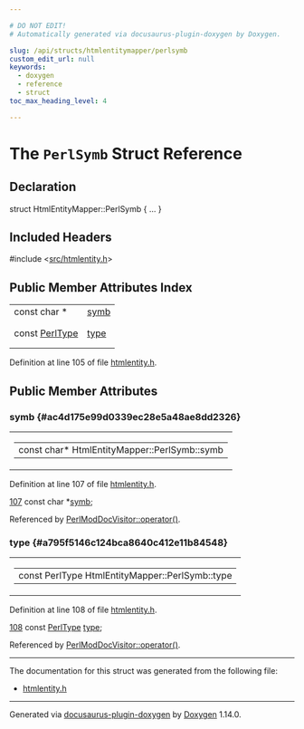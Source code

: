 ```yaml
---

# DO NOT EDIT!
# Automatically generated via docusaurus-plugin-doxygen by Doxygen.

slug: /api/structs/htmlentitymapper/perlsymb
custom_edit_url: null
keywords:
  - doxygen
  - reference
  - struct
toc_max_heading_level: 4

---
```


<div class="doxyPage">

# The `PerlSymb` Struct Reference



## Declaration

<div class="doxyDeclaration">
struct HtmlEntityMapper::PerlSymb { ... }
</div>

## Included Headers

<div class="doxyIncludesList">#include &lt;<a href="/web-doxygen/docs/api/files/src/htmlentity-h">src/htmlentity.h</a>&gt;
</div>

## Public Member Attributes Index

<table class="doxyMembersIndex">

<tr class="doxyMemberIndexItem">
<td class="doxyMemberIndexItemType" align="left" valign="top">const char *</td>
<td class="doxyMemberIndexItemName" align="left" valign="top"><a href="#ac4d175e99d0339ec28e5a48ae8dd2326">symb</a></td>
</tr>
<tr class="doxyMemberIndexDescription">
<td class="doxyMemberIndexDescriptionLeft"></td>
<td class="doxyMemberIndexDescriptionRight">
</td>
</tr>
<tr class="doxyMemberIndexSeparator">
<td class="doxyMemberIndexSeparator" colspan="2"></td>
</tr>

<tr class="doxyMemberIndexItem">
<td class="doxyMemberIndexItemType" align="left" valign="top">const <a href="/web-doxygen/docs/api/classes/htmlentitymapper/#a4911b3c9af98290f7ee0696fc2c8a6a3">PerlType</a></td>
<td class="doxyMemberIndexItemName" align="left" valign="top"><a href="#a795f5146c124bca8640c412e11b84548">type</a></td>
</tr>
<tr class="doxyMemberIndexDescription">
<td class="doxyMemberIndexDescriptionLeft"></td>
<td class="doxyMemberIndexDescriptionRight">
</td>
</tr>
<tr class="doxyMemberIndexSeparator">
<td class="doxyMemberIndexSeparator" colspan="2"></td>
</tr>

</table>


<p>Definition at line 105 of file <a href="/web-doxygen/docs/api/files/src/htmlentity-h">htmlentity.h</a>.</p>


<div class="doxySectionDef">

## Public Member Attributes

### symb {#ac4d175e99d0339ec28e5a48ae8dd2326}

<div class="doxyMemberItem">
<div class="doxyMemberProto">
<table class="doxyMemberLabels">
<tr class="doxyMemberLabels">
<td class="doxyMemberLabelsLeft">
<table class="doxyMemberName">
<tr>
<td class="doxyMemberName">const char* HtmlEntityMapper::PerlSymb::symb</td>
</tr>
</table>
</td>
</tr>
</table>
</div>
<div class="doxyMemberDoc">



<p>Definition at line 107 of file <a href="/web-doxygen/docs/api/files/src/htmlentity-h">htmlentity.h</a>.</p>


<div class="doxyProgramListing">

<div class="doxyCodeLine"><span class="doxyLineNumber"><a href="#ac4d175e99d0339ec28e5a48ae8dd2326">107</a></span><span class="doxyLineContent"><span class="doxyHighlight">      </span><span class="doxyHighlightKeyword">const</span><span class="doxyHighlight"> </span><span class="doxyHighlightKeywordType">char</span><span class="doxyHighlight">     *<a href="#ac4d175e99d0339ec28e5a48ae8dd2326">symb</a>;</span></span></div>

</div>


<p>Referenced by <a href="/web-doxygen/docs/api/classes/perlmoddocvisitor/#abcc43541a23f6c0e0bc5c3a25950493b">PerlModDocVisitor::operator()</a>.</p>

</div>
</div>

### type {#a795f5146c124bca8640c412e11b84548}

<div class="doxyMemberItem">
<div class="doxyMemberProto">
<table class="doxyMemberLabels">
<tr class="doxyMemberLabels">
<td class="doxyMemberLabelsLeft">
<table class="doxyMemberName">
<tr>
<td class="doxyMemberName">const PerlType HtmlEntityMapper::PerlSymb::type</td>
</tr>
</table>
</td>
</tr>
</table>
</div>
<div class="doxyMemberDoc">



<p>Definition at line 108 of file <a href="/web-doxygen/docs/api/files/src/htmlentity-h">htmlentity.h</a>.</p>


<div class="doxyProgramListing">

<div class="doxyCodeLine"><span class="doxyLineNumber"><a href="#a795f5146c124bca8640c412e11b84548">108</a></span><span class="doxyLineContent"><span class="doxyHighlight">      </span><span class="doxyHighlightKeyword">const</span><span class="doxyHighlight"> <a href="/web-doxygen/docs/api/classes/htmlentitymapper/#a4911b3c9af98290f7ee0696fc2c8a6a3">PerlType</a>  <a href="#a795f5146c124bca8640c412e11b84548">type</a>;</span></span></div>

</div>


<p>Referenced by <a href="/web-doxygen/docs/api/classes/perlmoddocvisitor/#abcc43541a23f6c0e0bc5c3a25950493b">PerlModDocVisitor::operator()</a>.</p>

</div>
</div>

</div>

<hr/>

The documentation for this struct was generated from the following file:

<ul>
<li><a href="/web-doxygen/docs/api/files/src/htmlentity-h">htmlentity.h</a></li>
</ul>

<hr/>

<p class="doxyGeneratedBy">Generated via <a href="https://github.com/xpack/docusaurus-plugin-doxygen">docusaurus-plugin-doxygen</a> by <a href="https://www.doxygen.nl">Doxygen</a> 1.14.0.</p>

</div>
